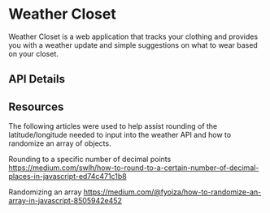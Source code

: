 # Weather Closet

Weather Closet is a web application that tracks your clothing and provides you with a weather update and simple suggestions on what to wear based on your closet.

## API Details


## Resources
The following articles were used to help assist rounding of the latitude/longitude needed to input into the weather API and how to randomize an array of objects.

Rounding to a specific number of decimal points
https://medium.com/swlh/how-to-round-to-a-certain-number-of-decimal-places-in-javascript-ed74c471c1b8

Randomizing an array
https://medium.com/@fyoiza/how-to-randomize-an-array-in-javascript-8505942e452



